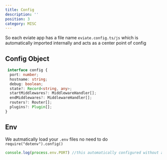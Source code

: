 ```yaml
---
title: Config
description: ''
position: 3
category: MISC
---
```


So each eviate app has a file name `eviate.config.ts/js` which is automatically imported internally and acts as a center point of config


## Config Object

```ts
 interface config {
  port: number;
  hostname: string;
  debug: boolean;
  state?: Record<string, any>;
  startMiddlewares?: MiddlewareHandler[];
  endMiddlewares?: MiddlewareHandler[];
  routers?: Router[];
  plugins?: Plugin[];
}
```

## Env

We autmatically load your `.env` files no need to do `require("dotenv").config()`

```ts
console.log(process.env.PORT) //this automatically configured without any setup
```